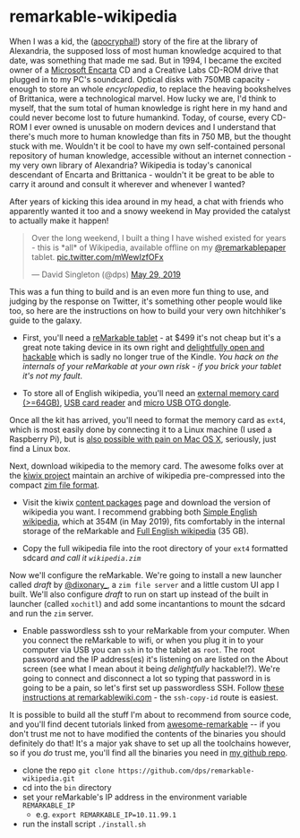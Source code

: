 # remarkable-wikipedia

When I was a kid, the ([apocryphal!](https://en.wikipedia.org/wiki/Library_of_Alexandria)) story of the fire at the library of Alexandria, the supposed loss of most human knowledge acquired to that date, was something that made me sad.  But in 1994, I became the excited owner of a [Microsoft Encarta](https://www.youtube.com/watch?v=QEE8bXCxhsE) CD and a Creative Labs CD-ROM drive that plugged in to my PC's soundcard. Optical disks with 750MB capacity - enough to store an whole *encyclopedia*, to replace the heaving bookshelves of Brittanica, were a technological marvel. How lucky we are, I'd think to myself, that the sum total of human knowledge is right here in my hand and could never become lost to future humankind. Today, of course, every CD-ROM I ever owned is unusable on modern devices and I understand that there's much more to human knowledge than fits in 750 MB, but the thought stuck with me. Wouldn't it be cool to have my own self-contained personal repository of human knowledge, accessible without an internet connection - my very own library of Alexandria? Wikipedia is today's canonical descendant of Encarta and Brittanica - wouldn't it be great to be able to carry it around and consult it wherever and whenever I wanted?

After years of kicking this idea around in my head, a chat with friends who apparently wanted it too and a snowy weekend in May provided the catalyst to actually make it happen!

<blockquote class="twitter-tweet" data-lang="en"><p lang="en" dir="ltr">Over the long weekend, I built a thing I have wished existed for years - this is *all* of Wikipedia, available offline on my <a href="https://twitter.com/remarkablepaper?ref_src=twsrc%5Etfw">@remarkablepaper</a> tablet. <a href="https://t.co/mWewIzfOFx">pic.twitter.com/mWewIzfOFx</a></p>&mdash; David Singleton (@dps) <a href="https://twitter.com/dps/status/1133608364913582080?ref_src=twsrc%5Etfw">May 29, 2019</a></blockquote>

This was a fun thing to build and is an even more fun thing to use, and judging by the response on Twitter, it's something other people would like too, so here are the instructions on how to build your very own hitchhiker's guide to the galaxy.

* First, you'll need a [reMarkable tablet](https://remarkable.com/store/reMarkable-and-marker) - at $499 it's not cheap but it's a great note taking device in its own right and [delightfully open and hackable](https://remarkable.engineering/) which is sadly no longer true of the Kindle. *You hack on the internals of your reMarkable at your own risk - if you brick your tablet it's not my fault*.

* To store all of English wikipedia, you'll need an [external memory card (>=64GB)](https://www.amazon.com/SanDisk-128GB-microSDXC-Memory-Adapter/dp/B073JYC4XM/ref=sr_1_4?crid=OLNAM00YTN35&keywords=128gb+micro+sd+card&qid=1558567754&s=gateway&sprefix=128%2Caps%2C187&sr=8-4), [USB card reader](https://www.amazon.com/Sandisk-Mobile-MicroMate-microSDHC-SDDR-121/dp/B001QLFNCC/ref=sr_1_5?keywords=tiny+sandisk+usb+micro+sd+card+reader&qid=1558567875&s=gateway&sr=8-5) and [micro USB OTG dongle](https://www.amazon.com/UGREEN-Adapter-Samsung-Controller-Smartphone/dp/B00LN3LQKQ/ref=sxin_2_ac_d_rm?keywords=micro+usb+otg&pd_rd_i=B00LN3LQKQ&pd_rd_r=a3273953-2455-4c7c-b843-e9d211a7a48e&pd_rd_w=jYXMf&pd_rd_wg=DTUE3&pf_rd_p=0bc35c17-1e0d-4808-b361-20ab11b00973&pf_rd_r=N5WH7B8SJZDMF3HN4NV3&qid=1559365441&s=gateway).

Once all the kit has arrived, you'll need to format the memory card as `ext4`, which is most easily done by connecting it to a Linux machine (I used a Raspberry Pi), but is [also possible with pain on Mac OS X](https://apple.stackexchange.com/questions/171506/formatting-usb-disk-as-ext4-on-mac), seriously, just find a Linux box.

Next, download wikipedia to the memory card. The awesome folks over at the [kiwix project](http://www.kiwix.org) maintain an archive of wikipedia pre-compressed into the compact [zim file format](https://www.openzim.org/wiki/ZIM_file_format).

* Visit the kiwix [content packages](https://wiki.kiwix.org/wiki/Content_in_all_languages) page and download the version of wikipedia you want. I recommend grabbing both [Simple English wikipedia](http://download.kiwix.org/zim/wikipedia_en_simple_all_nopic.zim), which at 354M (in May 2019), fits comfortably in the internal storage of the reMarkable and [Full English wikipedia](http://download.kiwix.org/zim/wikipedia_en_all_nopic.zim) (35 GB).

* Copy the full wikipedia file into the root directory of your `ext4` formatted sdcard *and call it `wikipedia.zim`*

Now we'll configure the reMarkable. We're going to install a new launcher called *draft* by [@dixonary_](https://twitter.com/dixonary_), a `zim file server` and a little custom UI app I built. We'll also configure *draft* to run on start up instead of the built in launcher (called `xochitl`) and add some incantantions to mount the sdcard and run the `zim` server.

* Enable passwordless ssh to your reMarkable from your computer. When you connect the reMarkable to wifi, or when you plug it in to your computer via USB you can `ssh` in to the tablet as `root`. The root password and the IP address(es) it's listening on are listed on the About screen (see what I mean about it being *delightfully* hackable!?). We're going to connect and disconnect a lot so typing that password in is going to be a pain, so let's first set up passwordless SSH. Follow [these instructions at remarkablewiki.com](https://remarkablewiki.com/tech/ssh) - the `ssh-copy-id` route is easiest.

It is possible to build all the stuff I'm about to recommend from source code, and you'll find decent tutorials linked from [awesome-remarkable](https://github.com/reHackable/awesome-reMarkable) -- if you don't trust me not to have modified the contents of the binaries you should definitely do that! It's a major yak shave to set up all the toolchains however, so if you *do* trust me, you'll find all the binaries you need in [my github repo](https://github.com/dps/remarkable-wikipedia/tree/master/bin).

* clone the repo `git clone https://github.com/dps/remarkable-wikipedia.git`
* cd into the `bin` directory
* set your reMarkable's IP address in the environment variable `REMARKABLE_IP`
  * e.g. `export REMARKABLE_IP=10.11.99.1`
* run the install script `./install.sh`
